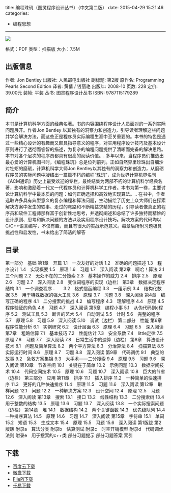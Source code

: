 title: 编程珠玑（图灵程序设计丛书）（中文第二版）
date: 2015-04-29 15:21:46
categories:
  - 编程思想
---

![](http://img3.douban.com/lpic/s4687321.jpg)

格式：PDF
类型：扫描版
大小：7.5M

<!--more-->

## 出版信息 ##

作者: Jon Bentley 
出版社: 人民邮电出版社
副标题: 第2版
原作名: Programming Pearls Second Edition
译者: 黄倩 / 钱丽艳 
出版年: 2008-10
页数: 228
定价: 39.00元
装帧: 平装
丛书: 图灵程序设计丛书
ISBN: 9787115179289

## 简介 ##

本书是计算机科学方面的经典名著。书的内容围绕程序设计人员面对的一系列实际问题展开。作者Jon Bentley 以其独有的洞察力和创造力，引导读者理解这些问题并学会解决方法，而这些正是程序员实际编程生涯中至关重要的。本书的特色是通过一些精心设计的有趣而又颇具指导意义的程序，对实用程序设计技巧及基本设计原则进行了透彻而睿智的描述，为复杂的编程问题提供了清晰而完备的解决思路。本书对各个层次的程序员都具有很高的阅读价值。.
多年以来，当程序员们推选出最心爱的计算机图书时，《编程珠玑》总是位列前列。正如自然界里珍珠出自细沙对牡蛎的磨砺，计算机科学大师Jon Bentley以其独有的洞察力和创造力，从磨砺程序员的实际问题中凝结出一篇篇不朽的编程“珠玑”，成为世界计算机界名刊《ACM通讯》历史上最受欢迎的专栏，最终结集为两部不朽的计算机科学经典名著，影响和激励着一代又一代程序员和计算机科学工作者。本书为第一卷，主要讨论计算机科学中最本质的问题：如何正确选择和高效地实现算法。..
在书中，作者选取许多具有典型意义的复杂编程和算法问题，生动描绘了历史上众大师们在探索解决方案中发生的轶事、走过的弯路和不断精益求精的历程，引导读者像真正的程序员和软件工程师那样富于创新性地思考，并透彻阐述和总结了许多独特而精妙的设计原则、思考和解决问题的方法以及实用程序设计技巧。解决方案的代码均以C/C++语言编写，不仅有趣，而且有很大的实战示范意义。每章后所附习题极具挑战性和启发性，书末给出了简洁的解答

## 目录 ##

第一部分　基础
第1章　开篇
1.1　一次友好的对话
1.2　准确的问题描述
1.3　程序设计
1.4　实现概要
1.5　原理
1.6　习题
1.7　深入阅读
第2章　啊哈！算法
2.1　三个问题
2.2　无处不在的二分搜索
2.3　基本操作的威力
2.4　排序
2.5　原理
2.6　习题
2.7　深入阅读
2.8　变位词程序的实现（边栏）
第3章　数据决定程序结构
3.1　一个调查程序
.　　3.2　格式信函编程
3.3　一组示例
3.4　结构化数据
3.5　用于特殊数据的强大工具
3.6　原理
3.7　习题
3.8　深入阅读
第4章　编写正确的程序
4.1　二分搜索的挑战
4.2　编写程序
4.3　理解程序
4.4　原理
4.5　程序验证的角色
4.6　习题
4.7　深入阅读
第5章　编程小事
5.1　从伪代码到c程序
5.2　测试工具
5.3　断言的艺术
5.4　自动测试
5.5　计时
5.6　完整的程序
5.7　原理
5.8　习题
5.9　深入阅读
5.10　调试（边栏）
第二部分　性能
第6章　程序性能分析
6.1　实例研究
6.2　设计层面
6.3　原理
6.4　习题
6.5　深入阅读
第7章　粗略估算
7.1　基本技巧
7.2　性能估计
7.3　安全系数
7.4　little定律
7.5　原理
7.6　习题
7.7　深入阅读
7.8　日常生活中的速算（边栏）
第8章　算法设计技术
8.1　问题及简单算法
8.2　两个平方算法
8.3　分治算法
8.4　扫描算法
8.5　实际运行时间
8.6　原理
8.7　习题
8.8　深入阅读
第9章　代码调优
9.1　典型的故事
9.2　急救方案集锦
9.3　大手术——二分搜索
9.4　原理
9.5　习题
9.6　深入阅读
第10章　节省空间
10.1　关键在于简单
10.2　示例问题
10.3　数据空间技术
10.4　代码空间技术
10.5　原理
10.6　习题
10.7　深入阅读
10.8　巨大的节省（边栏）
第三部分　应用
第11章　排序
11.1　插入排序
11.2　一种简单的快速排序
11.3　更好的几种快速排序
11.4　原理
11.5　习题
11.6　深入阅读
第12章　取样问题
12.1　问题
12.2　一种解决方案
12.3　设计空间
12.4　原理
12.5　习题
12.6　深入阅读
第13章　搜索
13.1　接口
13.2　线性结构
13.3　二分搜索树
13.4　用于整数的结构
13.5　原理
13.6　习题
13.7　深入阅读
13.8　一个实际搜索问题（边栏）
第14章　堆
14.1　数据结构
14.2　两个关键函数
14.3　优先级队列
14.4　一种排序算法
14.5　原理
14.6　习题
14.7　深入阅读
第15章　字符串
15.1　单词
15.2　短语
15.3　生成文本
15.4　原理
15.5　习题
15.6　深入阅读
第1版跋
第2版跋
附录a　算法分类
附录b　估算测试
附录c　时空开销模型
附录d　代码调优法则
附录e　用于搜索的c++类
部分习题提示
部分习题答案
索引

## 下载 ##

+ [百度云下载](http://pan.baidu.com/s/1qWmqcws)
+ [微盘下载](http://vdisk.weibo.com/s/aADaW4YRFAAvA)
+ [FilePi下载](http://filepi.com/i/eDLi0kv)
+ [千易下载](http://1000eb.com/1ggd8)
